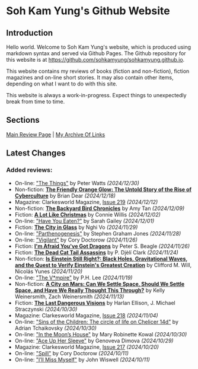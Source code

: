 # Soh Kam Yung's Github Website

## Introduction

Hello world. Welcome to Soh Kam Yung's website, which is produced using markdown syntax and served via Github Pages. The Github repository for this website is at <https://github.com/sohkamyung/sohkamyung.github.io>.

This website contains my reviews of books (fiction and non-fiction), fiction magazines and on-line short stories. It may also contain other items, depending on what I want to do with this site.

This website is always a work-in-progress. Expect things to unexpectedly break from time to time.

## Sections

[Main Review Page](reviews/README.md) | [My Archive Of Links](links/README.md)

## Latest Changes

### Added reviews:

- On-line: ["The Things"](reviews/online/2024/20241230-Things.md) by Peter Watts *(2024/12/30)*
- Non-fiction: [**The Friendly Orange Glow: The Untold Story of the Rise of Cyberculture**](reviews/nonfiction/2024/20241218-FriendlyOrangeGlow.md) by Brian Dear *(2024/12/18)*
- Magazine: Clarkesworld Magazine, [Issue 219](reviews/magazines/Clarkesworld/20241212-Clarkesworld219.md) *(2024/12/12)*
- Non-fiction: [**The Backyard Bird Chronicles**](reviews/nonfiction/2024/20241209-BackyardBirdChronicles.md) by Amy Tan *(2024/12/09)*
- Fiction: [**A Lot Like Christmas**](reviews/fiction/2024/20241202-LotLikeChristmas.md) by Connie Willis *(2024/12/02)*
- On-line: ["Have You Eaten?"](reviews/online/2024/20241201-HaveYouEaten.md) by Sarah Gailey *(2024/12/01)*
- Fiction: [**The City in Glass**](reviews/fiction/2024/20241129-CityInGlass.md) by Nghi Vo *(2024/11/29)*
- On-line: ["Parthenogenesis"](reviews/online/2024/20241128-Parthenogenesis.md) by Stephen Graham Jones *(2024/11/28)*
- On-line: ["Vigilant"](reviews/online/2024/20241126-Vigilant.md) by Cory Doctorow *(2024/11/26)*
- Fiction: [**I'm Afraid You've Got Dragons**](reviews/fiction/2024/20241126-YouGotDragons.md) by Peter S. Beagle *(2024/11/26)*
- Fiction: [**The Dead Cat Tail Assassins**](reviews/fiction/2024/20241124-DeadCatTailAssassins.md) by P. Djèlí Clark *(2024/11/24)*
- Non-fiction: [**Is Einstein Still Right?: Black Holes, Gravitational Waves, and the Quest to Verify Einstein's Greatest Creation**](reviews/nonfiction/2024/20241120-EinsteinStillRight.md) by Clifford M. Will, Nicolás Yunes *(2024/11/20)*
- On-line: ["The V\*mpire"](reviews/online/2024/20241119-Vmpire.md) by P.H. Lee *(2024/11/19)*
- Non-fiction: [**A City on Mars: Can We Settle Space, Should We Settle Space, and Have We Really Thought This Through?**](reviews/nonfiction/2024/20241113-CityOnMars.md) by Kelly Weinersmith, Zach Weinersmith *(2024/11/13)*
- Fiction: [**The Last Dangerous Visions**](reviews/fiction/2024/20241030-LastDangerousVisions.md) by Harlan Ellison, J. Michael Straczynski *(2024/10/30)*
- Magazine: Clarkesworld Magazine, [Issue 218](reviews/magazines/Clarkesworld/20241104-Clarkesworld218.md) *(2024/11/04)*
- On-line: ["Sins of the Children: The circle of life on Chelicer 14d"](reviews/online/2024/20241030-SinsChildren.md) by Adrian Tchaikovsky *(2024/10/30)*
- On-line: ["In the Moon’s House"](reviews/online/2024/20241030-InMoonHouse.md) by Mary Robinette Kowal *(2024/10/30)*
- On-line: ["Ace Up Her Sleeve"](reviews/online/2024/20241029-AceUpHerSleeve.md) by Genoveva Dimova *(2024/10/29)*
- Magazine: Clarkesworld Magazine, [Issue 217](reviews/magazines/Clarkesworld/20241020-Clarkesworld217.md) *(2024/10/20)*
- On-line: ["Spill"](reviews/online/2024/20241011-Spill.md) by Cory Doctorow *(2024/10/11)*
- On-line: ["I’ll Miss Myself"](reviews/online/2024/20241011-IMissMyself.md) by John Wiswell *(2024/10/11)*

